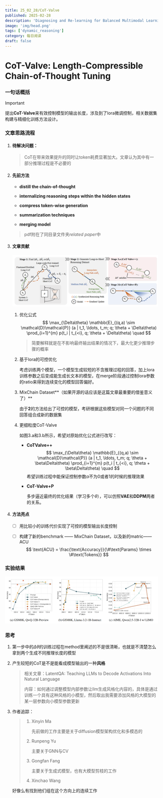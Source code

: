 ```yaml
---
title: 25_02_28/CoT-Valve
published: 2025-02-28
description: 'Diagnosing and Re-learning for Balanced Multimodal Learning'
image: 'img/head.png'
tags: ['dynamic_reasoning']
category: 每日阅读
draft: false 
---
```


# CoT-Valve: Length-Compressible Chain-of-Thought Tuning



### 一句话概括

> [!IMPORTANT]
>
> 提出**CoT-Valve**来有效控制模型的输出长度，涉及到了lora微调控制，相关数据集构建与精细化训练方法设计。



### 文章思路流程

1. #### 待解决问题：

   > CoT在带来效果提升的同时让token耗费显著加大。文章认为其中有一部分推理过程是不必要的

2. #### 先前方法

   - **distill the chain-of-thought**

   - **internalizing reasoning steps within the hidden states**

   - **compress token-wise generation**

   - **summarization techniques**

   - **merging model**

   > pdf附在了同目录文件夹*related paper*中

3. #### 文章贡献

   ![head](./img/head.png)

   1. 优化公式
      $$
      \max_{\Delta\theta} \mathbb{E}_{(q,a) \sim \mathcal{D}\mathcal{P}} (a | t_1, \ldots, t_m; q; \theta + \Delta\theta) \prod_{i=1}^{m} p(t_i | t_{<i}, q; \theta + \Delta\theta) \quad
      $$
   
      > 简要解释就是在不影响最终输出结果的情况下，最大化更少推理步骤的概率
   
   2. 基于lora的可控优化
   
      考虑训练两个模型，一个模型生成较短的不含推理过程的回答，加上lora训练参数之后变成能生成长文本的模型，在merge阶段通过控制lora参数的ratio来得到连续变化的模型回答偏好。

   3. MixChain Dataset**（如果开源的话应该是这篇文章最重要的借鉴意义了）**
   
      由于**2**的方法给出了可控的模型，考研根据这些模型对同一个问题的不同回答组合成新的数据集

   4. 更细粒度CoT-Valve

      如图3.a和3.b所示，希望对原始优化公式进行改写：
   
      - **CoTValve++**
        $$
        \max_{\Delta\theta} \mathbb{E}_{(q,a) \sim \mathcal{D}\mathcal{P}} (a | t_1, \ldots, t_m; q; \theta + \beta\Delta\theta) \prod_{i=1}^{m} p(t_i | t_{<i}, q; \theta + \beta\Delta\theta) \quad
        $$
        希望训练过程中能保证控制参数${\alpha}$不为0或者1的时候的推理效果
   
      - **CoT-Valve+P**

        多步逼近最终的优化结果（学习多个${\theta}$），可以仿照**VAE**和**DDPM**两者的关系。
   
4. #### 方法亮点

   - [ ] 用比较小的训练代价实现了可控的模型输出长度控制

   - [ ] 构建了新的benchmark —— MixChain Dataset，以及新的matric——ACU
     $$
     \text{ACU} = \frac{\text{Accuracy}}{\#\text{Params} \times \#\text{Tokens}}
     $$
     

### 实验结果

![exp](./img/exp.png)



### 思考

1. 第一步中的${\Delta\theta}$的训练过程在method里阐述的不是很清晰，也就是不清楚怎么拿到两个生成不同推理长度的模型

2. 产生较短的CoT是不是能看成模型输出的一种**风格**

   > 相关文章：LatentQA: Teaching LLMs to Decode Activations Into Natural Language
   >
   > 内容：如何通过调整模型内部参数让llm生成风格化内容的，具体是通过训练一个具有这种风格的小模型，然后取出我需要添加风格的大模型的某一层参数向小模型参数更新

3. 作者追踪：

   > 1. Xinyin Ma
   >
   >    先前做的工作主要是关于diffusion模型架构优化和多模态的
   >
   > 2. Runpeng Yu
   >
   >    主要关于GNN与CV
   >
   > 3. Gongfan Fang
   >
   >    主要关于生成式模型，也有大模型剪枝的工作
   >
   > 4. Xinchao Wang

   好像么有找到他们组在这个方向上的连续工作
